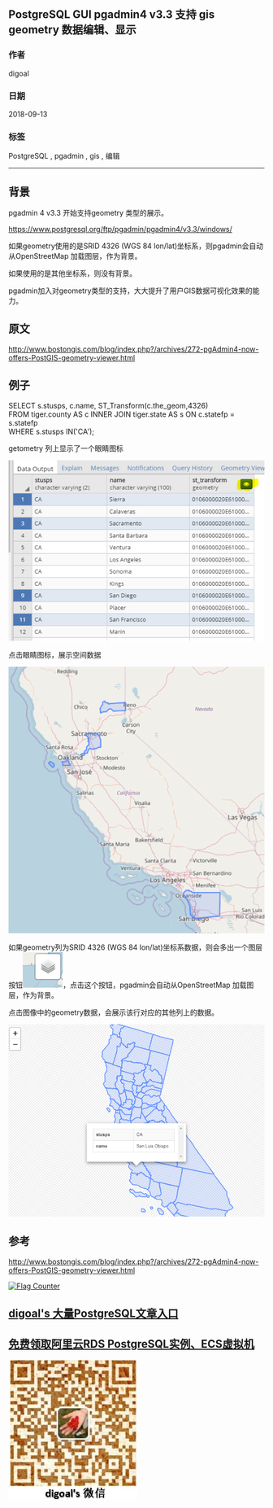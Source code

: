 ## PostgreSQL GUI pgadmin4 v3.3 支持 gis geometry 数据编辑、显示   
                                                             
### 作者                                                             
digoal                                                             
                                                             
### 日期                                                             
2018-09-13                                                           
                                                             
### 标签                                                             
PostgreSQL , pgadmin , gis , 编辑   
                                                             
----                                                             
                                                             
## 背景      
pgadmin 4 v3.3 开始支持geometry 类型的展示。  
  
https://www.postgresql.org/ftp/pgadmin/pgadmin4/v3.3/windows/  
  
如果geometry使用的是SRID 4326 (WGS 84 lon/lat)坐标系，则pgadmin会自动从OpenStreetMap 加载图层，作为背景。  
  
如果使用的是其他坐标系，则没有背景。  
  
pgadmin加入对geometry类型的支持，大大提升了用户GIS数据可视化效果的能力。  
  
## 原文    
http://www.bostongis.com/blog/index.php?/archives/272-pgAdmin4-now-offers-PostGIS-geometry-viewer.html  
  
## 例子  
SELECT s.stusps, c.name, ST_Transform(c.the_geom,4326)  
FROM tiger.county AS c INNER JOIN tiger.state AS s ON c.statefp = s.statefp   
WHERE s.stusps IN('CA');  
  
getometry 列上显示了一个眼睛图标  
  
![pic](20180913_02_pic_001.png)  
  
点击眼睛图标，展示空间数据  
  
![pic](20180913_02_pic_002.png)  
  
如果geometry列为SRID 4326 (WGS 84 lon/lat)坐标系数据，则会多出一个图层按钮![pic](20180913_02_pic_003.png)，点击这个按钮，pgadmin会自动从OpenStreetMap 加载图层，作为背景。  
  
点击图像中的geometry数据，会展示该行对应的其他列上的数据。  
  
![pic](20180913_02_pic_004.png)  
    
## 参考    
http://www.bostongis.com/blog/index.php?/archives/272-pgAdmin4-now-offers-PostGIS-geometry-viewer.html  
  
  
<a rel="nofollow" href="http://info.flagcounter.com/h9V1"  ><img src="http://s03.flagcounter.com/count/h9V1/bg_FFFFFF/txt_000000/border_CCCCCC/columns_2/maxflags_12/viewers_0/labels_0/pageviews_0/flags_0/"  alt="Flag Counter"  border="0"  ></a>  
  
  
## [digoal's 大量PostgreSQL文章入口](https://github.com/digoal/blog/blob/master/README.md "22709685feb7cab07d30f30387f0a9ae")
  
  
## [免费领取阿里云RDS PostgreSQL实例、ECS虚拟机](https://free.aliyun.com/ "57258f76c37864c6e6d23383d05714ea")
  
  
![digoal's weixin](../pic/digoal_weixin.jpg "f7ad92eeba24523fd47a6e1a0e691b59")
  
